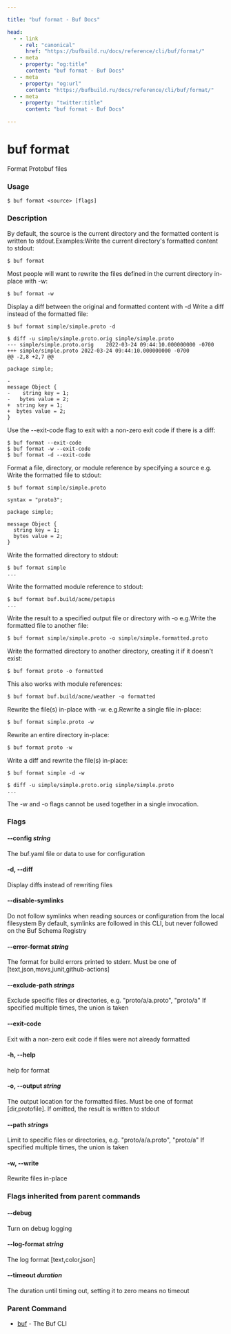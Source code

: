 ```yaml
---

title: "buf format - Buf Docs"

head:
  - - link
    - rel: "canonical"
      href: "https://bufbuild.ru/docs/reference/cli/buf/format/"
  - - meta
    - property: "og:title"
      content: "buf format - Buf Docs"
  - - meta
    - property: "og:url"
      content: "https://bufbuild.ru/docs/reference/cli/buf/format/"
  - - meta
    - property: "twitter:title"
      content: "buf format - Buf Docs"

---
```


# buf format

Format Protobuf files

### Usage

```console
$ buf format <source> [flags]
```

### Description

By default, the source is the current directory and the formatted content is written to stdout.Examples:Write the current directory's formatted content to stdout:

```console
$ buf format
```

Most people will want to rewrite the files defined in the current directory in-place with -w:

```console
$ buf format -w
```

Display a diff between the original and formatted content with -d Write a diff instead of the formatted file:

```console
$ buf format simple/simple.proto -d

$ diff -u simple/simple.proto.orig simple/simple.proto
--- simple/simple.proto.orig    2022-03-24 09:44:10.000000000 -0700
+++ simple/simple.proto 2022-03-24 09:44:10.000000000 -0700
@@ -2,8 +2,7 @@

package simple;

-
message Object {
-    string key = 1;
-   bytes value = 2;
+  string key = 1;
+  bytes value = 2;
}
```

Use the --exit-code flag to exit with a non-zero exit code if there is a diff:

```console
$ buf format --exit-code
$ buf format -w --exit-code
$ buf format -d --exit-code
```

Format a file, directory, or module reference by specifying a source e.g. Write the formatted file to stdout:

```console
$ buf format simple/simple.proto

syntax = "proto3";

package simple;

message Object {
  string key = 1;
  bytes value = 2;
}
```

Write the formatted directory to stdout:

```console
$ buf format simple
...
```

Write the formatted module reference to stdout:

```console
$ buf format buf.build/acme/petapis
...
```

Write the result to a specified output file or directory with -o e.g.Write the formatted file to another file:

```console
$ buf format simple/simple.proto -o simple/simple.formatted.proto
```

Write the formatted directory to another directory, creating it if it doesn't exist:

```console
$ buf format proto -o formatted
```

This also works with module references:

```console
$ buf format buf.build/acme/weather -o formatted
```

Rewrite the file(s) in-place with -w. e.g.Rewrite a single file in-place:

```console
$ buf format simple.proto -w
```

Rewrite an entire directory in-place:

```console
$ buf format proto -w
```

Write a diff and rewrite the file(s) in-place:

```console
$ buf format simple -d -w

$ diff -u simple/simple.proto.orig simple/simple.proto
...
```

The -w and -o flags cannot be used together in a single invocation.

### Flags

#### \--config _string_

The buf.yaml file or data to use for configuration

#### \-d, --diff

Display diffs instead of rewriting files

#### \--disable-symlinks

Do not follow symlinks when reading sources or configuration from the local filesystem By default, symlinks are followed in this CLI, but never followed on the Buf Schema Registry

#### \--error-format _string_

The format for build errors printed to stderr. Must be one of \[text,json,msvs,junit,github-actions\]

#### \--exclude-path _strings_

Exclude specific files or directories, e.g. "proto/a/a.proto", "proto/a" If specified multiple times, the union is taken

#### \--exit-code

Exit with a non-zero exit code if files were not already formatted

#### \-h, --help

help for format

#### \-o, --output _string_

The output location for the formatted files. Must be one of format \[dir,protofile\]. If omitted, the result is written to stdout

#### \--path _strings_

Limit to specific files or directories, e.g. "proto/a/a.proto", "proto/a" If specified multiple times, the union is taken

#### \-w, --write

Rewrite files in-place

### Flags inherited from parent commands

#### \--debug

Turn on debug logging

#### \--log-format _string_

The log format \[text,color,json\]

#### \--timeout _duration_

The duration until timing out, setting it to zero means no timeout

### Parent Command

- [buf](../) - The Buf CLI
